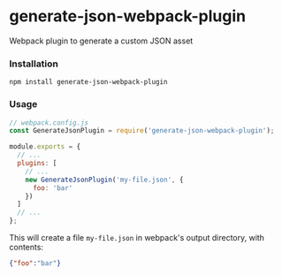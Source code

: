 # generate-json-webpack-plugin
Webpack plugin to generate a custom JSON asset

### Installation

```shell
npm install generate-json-webpack-plugin
```

### Usage

```js
// webpack.config.js
const GenerateJsonPlugin = require('generate-json-webpack-plugin');

module.exports = {
  // ...
  plugins: [
    // ...
    new GenerateJsonPlugin('my-file.json', {
      foo: 'bar'
    })
  ]
  // ...
};
```

This will create a file `my-file.json` in webpack's output directory, with contents:
```json
{"foo":"bar"}
```

